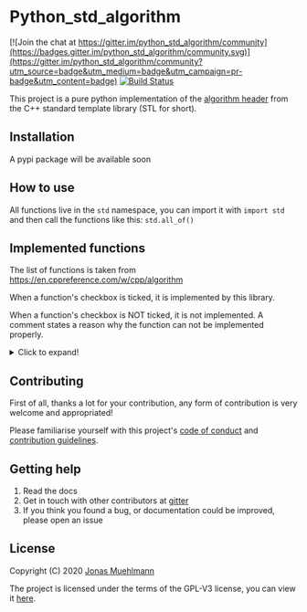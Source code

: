 # Python_std_algorithm
[![Join the chat at https://gitter.im/python_std_algorithm/community](https://badges.gitter.im/python_std_algorithm/community.svg)](https://gitter.im/python_std_algorithm/community?utm_source=badge&utm_medium=badge&utm_campaign=pr-badge&utm_content=badge) [![Build Status](https://travis-ci.com/JonasMuehlmann/python_std_algorithm.svg?branch=master)](https://travis-ci.com/JonasMuehlmann/python_std_algorithm)

This project is a pure python implementation of the [algorithm header](https://en.cppreference.com/w/cpp/algorithm) from the C++ standard template library (STL for short).


## Installation
A pypi package will be available soon
## How to use

All functions live in the ```std``` namespace, you can import it with ```import std``` and then call the functions like this: ```std.all_of()```

## Implemented functions

The list of functions is taken from https://en.cppreference.com/w/cpp/algorithm

When a function's checkbox is ticked, it is implemented by this library.

When a function's checkbox is NOT ticked, it is not implemented. A comment states a reason why the function can not be implemented properly.

<details> <summary>Click to expand!</summary>
<p>

### Non-modifying sequence operations

- [x] all_of
- [x] any_of
- [x] none_of


- [x] for_each
- [x] for_each_n

- [x] count
- [x] count_if
- [x] count_if_not ***Not implemented in STL, but seems fitting***

- [x] mismatch

- [ ] find
- [ ] find_if
- [ ] find_if_not
- [ ] find_end
- [ ] find_first_of
- [ ] adjacent_find


- [ ] search
- [ ] search_n

### Modifying sequence operations

- [ ] copy
- [ ] copy_if
- [ ] copy_n
- [ ] copy_backward


- [ ] move
- [ ] move_backward


- [ ] fill
- [ ] fill_n


- [ ] transform


- [ ] generate
- [ ] generate_n


- [ ] remove
- [ ] remove_if
- [ ] remove_copy
- [ ] remove_copy_if


- [ ] replace
- [ ] replace_if
- [ ] replace_copy
- [ ] replace_copy_if


- [ ] swap
- [ ] swap_ranges
- [ ] iter_swap


- [ ] reverse
- [ ] reverse_copy


- [ ] rotate
- [ ] rotate_copy


- [ ] shift_left
- [ ] shift_right


- [ ] random_shuffle
- [ ] shuffle


- [ ] sample


- [ ] unique
- [ ] unique_copy

### Partitioning operations

- [ ] is_partitioned


- [ ] partition
- [ ] partition_copy


- [ ] stable_partition


- [ ] partition_point

### Sorting operations

- [ ] is_sorted
- [ ] is_sorted_until


- [ ] sort
- [ ] partial_sort
- [ ] partial_sort_copy
- [ ] stable_sort
- [ ] nth_element

### Binary search operations (on sorted ranges)

- [ ] lower_bound
- [ ] upper_bound


- [ ] binary_search


- [ ] equal_range

### Other operations on sorted ranges

- [ ] merge
- [ ] implace_merge

### Set operations (on sorted ranges)

- [ ] includes


- [ ] set_difference
- [ ] set_intersection
- [ ] set_symmetric_difference
- [ ] set_union

### Heap operations

- [ ] is_heap
- [ ] is_heap_until


- [ ] make_heap


- [ ] push_heap


- [ ] pop_heap


- [ ] sort_heap

### Minimum/maximum operations

- [ ] max
- [ ] max_element
- [ ] min
- [ ] min_element
- [ ] minmax
- [ ] minmax_element


- [ ] clamp

### Comparison operations

- [ ] equal


- [ ] lexicographical_compare
- [ ] lexicographical_compare_threeway

### Permutation operations

- [ ] is_permutation


- [ ] next_permutation
- [ ] prev_permutation
</p>
</details>

## Contributing

First of all, thanks a lot for your contribution, any form of contribution is very welcome and appropriated!

Please familiarise yourself with this project's [code of conduct](CODE_OF_CONDUCT.md) and [contribution guidelines](CONTRIBUTING.md).

## Getting help

1. Read the docs
2. Get in touch with other contributors at [gitter](https://gitter.im/python_std_algorithm/community?utm_source=badge&utm_medium=badge&utm_campaign=pr-badge&utm_content=badge)
2. If you think you found a bug, or documentation could be improved, please open an issue

## License
Copyright (C) 2020 [Jonas Muehlmann](https://github.com/JonasMuehlmann)
 
The project is licensed under the terms of the GPL-V3 license, you can view it [here](LICENSE.md).
